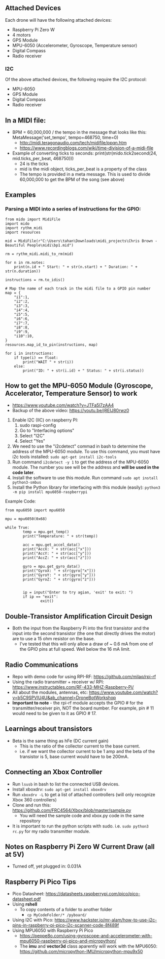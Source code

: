 ## Attached Devices
Each drone will have the following attached devices:
- Raspberry Pi Zero W
- 4 motors
- GPS Module
- MPU-6050 (Accelerometer, Gyroscope, Temperature sensor)
- Digital Compass
- Radio receiver

### I2C
Of the above attached devices, the following require the I2C protocol:
- MPU-6050
- GPS Module
- Digital Compass
- Radio receiver


## In a MIDI file:
- BPM = 60,000,000 / the tempo in the message that looks like this: MetaMessage('set_tempo', tempo=468750, time=0)
    - http://midi.teragonaudio.com/tech/midifile/ppqn.htm
    - https://www.recordingblogs.com/wiki/time-division-of-a-midi-file
- Example of converting ticks to seconds: print(str(mido.tick2second(24, mid.ticks_per_beat, 468750)))
    - 24 is the ticks
    - mid is the midi object, ticks_per_beat is a property of the class
    - The tempo is provided in a meta message. This is used to divide 60,000,000 to get the BPM of the song (see above)


## Examples
### Parsing a MIDI into a series of instructions for the GPIO:
```
from mido import MidiFile
import mido
import rythm_midi
import resources

mid = MidiFile(r"C:\Users\tahan\Downloads\midi_projects\Chris Brown - Beautiful People\midi\bp1.mid")

rm = rythm_midi.midi_to_rm(mid)

for n in rm.notes:
    print(n.id + " Start: " + str(n.start) + " Duration: " + str(n.duration))

instructions = rm.to_idis()

# Map the name of each track in the midi file to a GPIO pin number
map = {
    "i1":1,
    "i2":2,
    "i3":3,
    "i4":4,
    "i5":5,
    "i6":6,
    "i7":7,
    "i8":8,
    "i9":9,
    "i10":10,
}
resources.map_id_to_pin(instructions, map)

for i in instructions:
    if type(i) == float:
        print("WAIT " + str(i))
    else:
        print("ID: " + str(i.id) + " Status: " + str(i.status))

```

## How to get the MPU-6050 Module (Gyroscope, Accelerator, Temperature Sensor) to work
- https://www.youtube.com/watch?v=JTFa5l7zAA4
- Backup of the above video: https://youtu.be/jREIJ80rwz0

1. Enable I2C (IIC) on raspberry PI:
    1. sudo raspi-config
    2. Go to "Interfacing options"
    3. Select "I2C"
    4. Select "Yes"
2. We need to use the "i2cdetect" commad in bash to determine the address of the MPU-6050 module. To use this command, you must have i2c tools installed: `sudo apt-get install i2c-tools`
3. Run command `i2cdetect -y 1` to get the address of the MPU-6050 module. The number you see will be the address and **will be used in the code later**.
4. Install the software to use this module. Run command `sudo apt install python3-smbus` 
5. Install the Python library for interfacing with this module (easily): `python3 -m pip install mpu6050-raspberrypi`

Example Code:
```
from mpu6050 import mpu6050

mpu = mpu6050(0x68)

while True:
        temp = mpu.get_temp()
        print("Temperature: " + str(temp))

        acc = mpu.get_accel_data()
        print("AccX: " + str(acc["x"]))
        print("AccY: " + str(acc["y"]))
        print("AccZ: " + str(acc["z"]))

        gyro = mpu.get_gyro_data()
        print("GyroX: " + str(gyro["x"]))
        print("GyroY: " + str(gyro["y"]))
        print("GyroZ: " + str(gyro["z"]))


        ip = input("Enter to try agian, 'exit' to exit: ")
        if ip == "exit":
                exit()
```

## Double-Transistor Amplification Circuit Design
- Both the input from the Raspberry Pi into the first transistor and the input into the second transistor (the one that directly drives the motor) are to use a 15 ohm resistor on the base.
    - I've tested that this will only allow a draw of ~ 0.6 mA from one of the GPIO pins at full speed. Well below the 16 mA limit.

## Radio Communications
- Repo with demo code for using RPI-RF: https://github.com/milaq/rpi-rf
- Using the radio transmitter + receiver w/ RPI: https://www.instructables.com/RF-433-MHZ-Raspberry-Pi/
- All about the modules, antennas, etc: https://www.youtube.com/watch?v=b5C9SPVlU4U&ab_channel=DroneBotWorkshop
- **Important to note** - the rpi-rf module accepts the GPIO # for the transmitter/receiver pin, NOT the board number. For example, pin # 11 would need to be given to it as GPIO # 17.



## Learnings about transistors
- Beta is the same thing as hFe (DC current gain)
    - This is the ratio of the collector current to the base current.
    - i.e. if we want the collector current to be 1 amp and the beta of the transistor is 5, base current would have to be 200mA.


## Connecting an Xbox Controller
- Run `lsusb` in bash to list the connected USB devices.
- Install xboxdrv: `sudo apt-get install xboxdrv`
- Run `xboxdrv -L` to get a list of attached controllers (will only recognize Xbox 360 controllers)
- Clone and run this: https://github.com/FRC4564/Xbox/blob/master/sample.py
    - You will need the sample code and xbox.py code in the same repository
- It is important to run the python scripts with sudo. i.e. `sudo python3 rc.py` for my radio transmitter module.

## Notes on Raspberry Pi Zero W Current Draw (all at 5V)
- Turned off, yet plugged in: 0.031A


## Raspberry Pi Pico Tips
- Pico Datasheet: https://datasheets.raspberrypi.com/pico/pico-datasheet.pdf
- Using **rshell**
    - To copy contents of a folder to another folder
        - `cp MyCodeFolder/* /pyboard/`
- Using I2C with Pico:  https://www.hackster.io/mr-alam/how-to-use-i2c-pins-in-raspberry-pi-pico-i2c-scanner-code-8f489f
- Using MPU6050 with Raspberry Pi Pico
    - https://peppe8o.com/using-gyroscope-and-accelerometer-with-mpu6050-raspberry-pi-pico-and-micropython/
    - The **imu** and **vector3d** class aparently will work with the MPU6050: https://github.com/micropython-IMU/micropython-mpu9x50